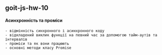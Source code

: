 ## goit-js-hw-10

#### Асинхронність  та проміси
    - відмінність синхронного і асинхронного коду
    - відкладений виклик функції на певний час за допомогою тайм-аутів та інтервалів
    - проміси та як вони працюють
    - основні методи класу Promise

